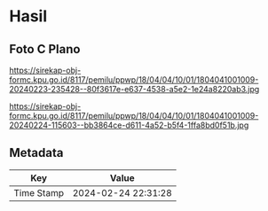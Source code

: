 # Hasil

## Foto C Plano

https://sirekap-obj-formc.kpu.go.id/8117/pemilu/ppwp/18/04/04/10/01/1804041001009-20240223-235428--80f3617e-e637-4538-a5e2-1e24a8220ab3.jpg

https://sirekap-obj-formc.kpu.go.id/8117/pemilu/ppwp/18/04/04/10/01/1804041001009-20240224-115603--bb3864ce-d611-4a52-b5f4-1ffa8bd0f51b.jpg


## Metadata

| Key        | Value               |
| ---------- | ------------------- |
| Time Stamp | 2024-02-24 22:31:28 |



